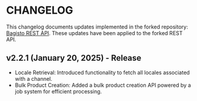 # CHANGELOG

This changelog documents updates implemented in the forked repository: [Bagisto REST API](https://github.com/bagisto/rest-api).
These updates have been applied to the forked REST API.

## v2.2.1 (January 20, 2025) - Release

- Locale Retrieval: Introduced functionality to fetch all locales associated with a channel.
- Bulk Product Creation: Added a bulk product creation API powered by a job system for efficient processing.

